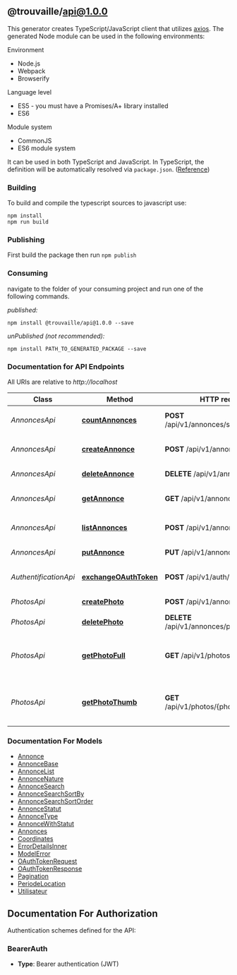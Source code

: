 ## @trouvaille/api@1.0.0

This generator creates TypeScript/JavaScript client that utilizes [axios](https://github.com/axios/axios). The generated Node module can be used in the following environments:

Environment

- Node.js
- Webpack
- Browserify

Language level

- ES5 - you must have a Promises/A+ library installed
- ES6

Module system

- CommonJS
- ES6 module system

It can be used in both TypeScript and JavaScript. In TypeScript, the definition will be automatically resolved via `package.json`. ([Reference](https://www.typescriptlang.org/docs/handbook/declaration-files/consumption.html))

### Building

To build and compile the typescript sources to javascript use:

```
npm install
npm run build
```

### Publishing

First build the package then run `npm publish`

### Consuming

navigate to the folder of your consuming project and run one of the following commands.

_published:_

```
npm install @trouvaille/api@1.0.0 --save
```

_unPublished (not recommended):_

```
npm install PATH_TO_GENERATED_PACKAGE --save
```

### Documentation for API Endpoints

All URIs are relative to _http://localhost_

| Class                 | Method                                                                   | HTTP request                                 | Description                                            |
| --------------------- | ------------------------------------------------------------------------ | -------------------------------------------- | ------------------------------------------------------ |
| _AnnoncesApi_         | [**countAnnonces**](docs/AnnoncesApi.md#countannonces)                   | **POST** /api/v1/annonces/search/count       | Récupérer le nombre d\&#39;annonces                    |
| _AnnoncesApi_         | [**createAnnonce**](docs/AnnoncesApi.md#createannonce)                   | **POST** /api/v1/annonces                    | Créer une nouvelle annonce                             |
| _AnnoncesApi_         | [**deleteAnnonce**](docs/AnnoncesApi.md#deleteannonce)                   | **DELETE** /api/v1/annonces/{id}             | Supprimer une annonce                                  |
| _AnnoncesApi_         | [**getAnnonce**](docs/AnnoncesApi.md#getannonce)                         | **GET** /api/v1/annonces/{id}                | Récupérer une annonce par son ID                       |
| _AnnoncesApi_         | [**listAnnonces**](docs/AnnoncesApi.md#listannonces)                     | **POST** /api/v1/annonces/search/list        | Récupérer toutes les annonces                          |
| _AnnoncesApi_         | [**putAnnonce**](docs/AnnoncesApi.md#putannonce)                         | **PUT** /api/v1/annonces/{id}                | Mettre à jour une annonce                              |
| _AuthentificationApi_ | [**exchangeOAuthToken**](docs/AuthentificationApi.md#exchangeoauthtoken) | **POST** /api/v1/auth/token                  | Échanger le code OAuth pour un token                   |
| _PhotosApi_           | [**createPhoto**](docs/PhotosApi.md#createphoto)                         | **POST** /api/v1/annonces/photos             | Ajouter une photo                                      |
| _PhotosApi_           | [**deletePhoto**](docs/PhotosApi.md#deletephoto)                         | **DELETE** /api/v1/annonces/photos/{photoId} | Supprimer une photo                                    |
| _PhotosApi_           | [**getPhotoFull**](docs/PhotosApi.md#getphotofull)                       | **GET** /api/v1/photos/{photoId}/full        | Récupérer le contenu d\&#39;une photo en taille réelle |
| _PhotosApi_           | [**getPhotoThumb**](docs/PhotosApi.md#getphotothumb)                     | **GET** /api/v1/photos/{photoId}/thumb       | Récupérer le contenu d\&#39;une photo en miniature     |

### Documentation For Models

- [Annonce](docs/Annonce.md)
- [AnnonceBase](docs/AnnonceBase.md)
- [AnnonceList](docs/AnnonceList.md)
- [AnnonceNature](docs/AnnonceNature.md)
- [AnnonceSearch](docs/AnnonceSearch.md)
- [AnnonceSearchSortBy](docs/AnnonceSearchSortBy.md)
- [AnnonceSearchSortOrder](docs/AnnonceSearchSortOrder.md)
- [AnnonceStatut](docs/AnnonceStatut.md)
- [AnnonceType](docs/AnnonceType.md)
- [AnnonceWithStatut](docs/AnnonceWithStatut.md)
- [Annonces](docs/Annonces.md)
- [Coordinates](docs/Coordinates.md)
- [ErrorDetailsInner](docs/ErrorDetailsInner.md)
- [ModelError](docs/ModelError.md)
- [OAuthTokenRequest](docs/OAuthTokenRequest.md)
- [OAuthTokenResponse](docs/OAuthTokenResponse.md)
- [Pagination](docs/Pagination.md)
- [PeriodeLocation](docs/PeriodeLocation.md)
- [Utilisateur](docs/Utilisateur.md)

<a id="documentation-for-authorization"></a>

## Documentation For Authorization

Authentication schemes defined for the API:
<a id="BearerAuth"></a>

### BearerAuth

- **Type**: Bearer authentication (JWT)
